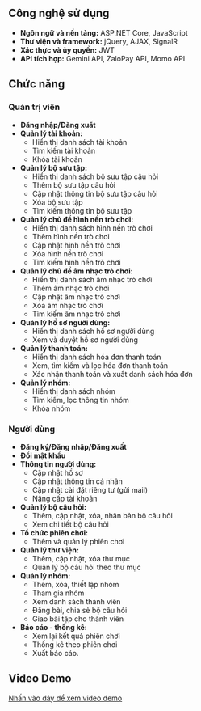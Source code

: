 ## Công nghệ sử dụng

*   **Ngôn ngữ và nền tảng:** ASP.NET Core, JavaScript
*   **Thư viện và framework:** jQuery, AJAX, SignalR
*   **Xác thực và ủy quyền:** JWT
*   **API tích hợp:** Gemini API, ZaloPay API, Momo API

## Chức năng

### Quản trị viên

*   **Đăng nhập/Đăng xuất**
*   **Quản lý tài khoản:**
    *   Hiển thị danh sách tài khoản
    *   Tìm kiếm tài khoản
    *   Khóa tài khoản
*   **Quản lý bộ sưu tập:**
    *   Hiển thị danh sách bộ sưu tập câu hỏi
    *   Thêm bộ sưu tập câu hỏi
    *   Cập nhật thông tin bộ sưu tập câu hỏi
    *   Xóa bộ sưu tập
    *   Tìm kiếm thông tin bộ sưu tập
*   **Quản lý chủ đề hình nền trò chơi:**
    *   Hiển thị danh sách hình nền trò chơi
    *   Thêm hình nền trò chơi
    *   Cập nhật hình nền trò chơi
    *   Xóa hình nền trò chơi
    *   Tìm kiếm hình nền trò chơi
*   **Quản lý chủ đề âm nhạc trò chơi:**
    *   Hiển thị danh sách âm nhạc trò chơi
    *   Thêm âm nhạc trò chơi
    *   Cập nhật âm nhạc trò chơi
    *   Xóa âm nhạc trò chơi
    *   Tìm kiếm âm nhạc trò chơi
*   **Quản lý hồ sơ người dùng:**
    *   Hiển thị danh sách hồ sơ người dùng
    *   Xem và duyệt hồ sơ người dùng
*   **Quản lý thanh toán:**
    *   Hiển thị danh sách hóa đơn thanh toán
    *   Xem, tìm kiếm và lọc hóa đơn thanh toán
    *   Xác nhận thanh toán và xuất danh sách hóa đơn
*   **Quản lý nhóm:**
    *   Hiển thị danh sách nhóm
    *   Tìm kiếm, lọc thông tin nhóm
    *   Khóa nhóm

### Người dùng

*   **Đăng ký/Đăng nhập/Đăng xuất**
*   **Đổi mật khẩu**
*   **Thông tin người dùng:**
    *   Cập nhật hồ sơ
    *   Cập nhật thông tin cá nhân
    *   Cập nhật cài đặt riêng tư (gửi mail)
    *   Nâng cấp tài khoản
*   **Quản lý bộ câu hỏi:**
    *   Thêm, cập nhật, xóa, nhân bản bộ câu hỏi
    *   Xem chi tiết bộ câu hỏi
*   **Tổ chức phiên chơi:**
    *   Thêm và quản lý phiên chơi
*   **Quản lý thư viện:**
    *   Thêm, cập nhật, xóa thư mục
    *   Quản lý bộ câu hỏi theo thư mục
*   **Quản lý nhóm:**
    *   Thêm, xóa, thiết lập nhóm
    *   Tham gia nhóm
    *   Xem danh sách thành viên
    *   Đăng bài, chia sẻ bộ câu hỏi
    *   Giao bài tập cho thành viên
*   **Báo cáo - thống kê:**
    *   Xem lại kết quả phiên chơi
    *   Thống kê theo phiên chơi
    *   Xuất báo cáo.
 
## Video Demo

[Nhấn vào đây để xem video demo](https://www.youtube.com/watch?v=cpCvs7yBuOk)
